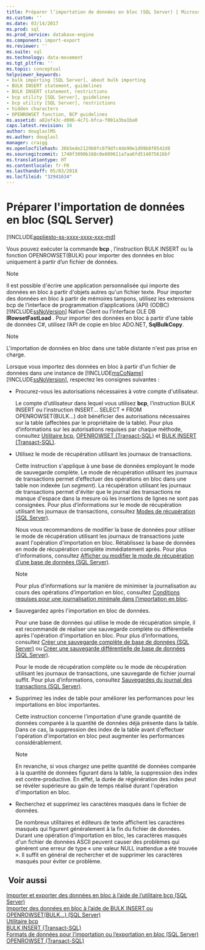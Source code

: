 ```yaml
---
title: Préparer l’importation de données en bloc (SQL Server) | Microsoft Docs
ms.custom: ''
ms.date: 03/14/2017
ms.prod: sql
ms.prod_service: database-engine
ms.component: import-export
ms.reviewer: ''
ms.suite: sql
ms.technology: data-movement
ms.tgt_pltfrm: ''
ms.topic: conceptual
helpviewer_keywords:
- bulk importing [SQL Server], about bulk importing
- BULK INSERT statement, guidelines
- BULK INSERT statement, restrictions
- bcp utility [SQL Server], guidelines
- bcp utility [SQL Server], restrictions
- hidden characters
- OPENROWSET function, BCP guidelines
ms.assetid: a82ef43c-d006-4c71-bfca-f001a3ba1ba0
caps.latest.revision: 34
author: douglaslMS
ms.author: douglasl
manager: craigg
ms.openlocfilehash: 36b5ede2129b0fc079dfc4de90e1d99b8f0542d8
ms.sourcegitcommit: 1740f3090b168c0e809611a7aa6fd514075616bf
ms.translationtype: HT
ms.contentlocale: fr-FR
ms.lasthandoff: 05/03/2018
ms.locfileid: "32941634"
---
```

# <a name="prepare-to-bulk-import-data-sql-server"></a>Préparer l'importation de données en bloc (SQL Server)
[!INCLUDE[appliesto-ss-xxxx-xxxx-xxx-md](../../includes/appliesto-ss-xxxx-xxxx-xxx-md.md)]

  Vous pouvez exécuter la commande **bcp** , l’instruction BULK INSERT ou la fonction OPENROWSET(BULK) pour importer des données en bloc uniquement à partir d’un fichier de données.  
  
> [!NOTE]  
>  Il est possible d'écrire une application personnalisée qui importe des données en bloc à partir d'objets autres qu'un fichier texte. Pour importer des données en bloc à partir de mémoires tampons, utilisez les extensions bcp de l’interface de programmation d’applications (API) (ODBC) [!INCLUDE[ssNoVersion](../../includes/ssnoversion-md.md)] Native Client ou l’interface OLE DB **IRowsetFastLoad** .  Pour importer des données en bloc à partir d’une table de données C#, utilisez l’API de copie en bloc ADO.NET, **SqlBulkCopy**.  
  
> [!NOTE]  
>  L'importation de données en bloc dans une table distante n'est pas prise en charge.  
  
 Lorsque vous importez des données en bloc à partir d'un fichier de données dans une instance de [!INCLUDE[msCoName](../../includes/msconame-md.md)] [!INCLUDE[ssNoVersion](../../includes/ssnoversion-md.md)], respectez les consignes suivantes :  
  
-   Procurez-vous les autorisations nécessaires à votre compte d'utilisateur.  
  
     Le compte d’utilisateur dans lequel vous utilisez **bcp**, l’instruction BULK INSERT ou l’instruction INSERT... SELECT * FROM OPENROWSET(BULK...) doit bénéficier des autorisations nécessaires sur la table (affectées par le propriétaire de la table). Pour plus d’informations sur les autorisations requises par chaque méthode, consultez [Utilitaire bcp](../../tools/bcp-utility.md), [OPENROWSET &#40;Transact-SQL&#41;](../../t-sql/functions/openrowset-transact-sql.md) et [BULK INSERT &#40;Transact-SQL&#41;](../../t-sql/statements/bulk-insert-transact-sql.md).  
  
-   Utilisez le mode de récupération utilisant les journaux de transactions.  
  
     Cette instruction s'applique à une base de données employant le mode de sauvegarde complète. Le mode de récupération utilisant les journaux de transactions permet d’effectuer des opérations en bloc dans une table non indexée (un *segment*). La récupération utilisant les journaux de transactions permet d'éviter que le journal des transactions ne manque d'espace dans la mesure où les insertions de lignes ne sont pas consignées. Pour plus d’informations sur le mode de récupération utilisant les journaux de transactions, consultez [Modes de récupération &#40;SQL Server&#41;](../../relational-databases/backup-restore/recovery-models-sql-server.md).  
  
     Nous vous recommandons de modifier la base de données pour utiliser le mode de récupération utilisant les journaux de transactions juste avant l'opération d'importation en bloc. Rétablissez la base de données en mode de récupération complète immédiatement après. Pour plus d’informations, consultez [Afficher ou modifier le mode de récupération d’une base de données &#40;SQL Server&#41;](../../relational-databases/backup-restore/view-or-change-the-recovery-model-of-a-database-sql-server.md).  
  
    > [!NOTE]  
    >  Pour plus d’informations sur la manière de minimiser la journalisation au cours des opérations d’importation en bloc, consultez [Conditions requises pour une journalisation minimale dans l’importation en bloc](../../relational-databases/import-export/prerequisites-for-minimal-logging-in-bulk-import.md).  
  
-   Sauvegardez après l'importation en bloc de données.  
  
     Pour une base de données qui utilise le mode de récupération simple, il est recommandé de réaliser une sauvegarde complète ou différentielle après l'opération d'importation en bloc. Pour plus d’informations, consultez [Créer une sauvegarde complète de base de données &#40;SQL Server&#41;](../../relational-databases/backup-restore/create-a-full-database-backup-sql-server.md) ou [Créer une sauvegarde différentielle de base de données &#40;SQL Server&#41;](../../relational-databases/backup-restore/create-a-differential-database-backup-sql-server.md).  
  
     Pour le mode de récupération complète ou le mode de récupération utilisant les journaux de transactions, une sauvegarde de fichier journal suffit. Pour plus d’informations, consultez [Sauvegardes du journal des transactions &#40;SQL Server&#41;](../../relational-databases/backup-restore/transaction-log-backups-sql-server.md).  
  
-   Supprimez les index de table pour améliorer les performances pour les importations en bloc importantes.  
  
     Cette instruction concerne l'importation d'une grande quantité de données comparée à la quantité de données déjà présente dans la table. Dans ce cas, la suppression des index de la table avant d'effectuer l'opération d'importation en bloc peut augmenter les performances considérablement.  
  
    > [!NOTE]  
    >  En revanche, si vous chargez une petite quantité de données comparée à la quantité de données figurant dans la table, la suppression des index est contre-productive. En effet, la durée de régénération des index peut se révéler supérieure au gain de temps réalisé durant l'opération d'importation en bloc.  
  
-   Recherchez et supprimez les caractères masqués dans le fichier de données.  
  
     De nombreux utilitaires et éditeurs de texte affichent les caractères masqués qui figurent généralement à la fin du fichier de données. Durant une opération d'importation en bloc, les caractères masqués d'un fichier de données ASCII peuvent causer des problèmes qui génèrent une erreur de type « une valeur NULL inattendue a été trouvée ». Il suffit en général de rechercher et de supprimer les caractères masqués pour éviter ce problème.  
  
## <a name="see-also"></a> Voir aussi  
 [Importer et exporter des données en bloc à l’aide de l’utilitaire bcp &#40;SQL Server&#41;](../../relational-databases/import-export/import-and-export-bulk-data-by-using-the-bcp-utility-sql-server.md)   
 [Importer des données en bloc à l’aide de BULK INSERT ou OPENROWSET&#40;BULK...&#41; &#40;SQL Server&#41;](../../relational-databases/import-export/import-bulk-data-by-using-bulk-insert-or-openrowset-bulk-sql-server.md)   
 [Utilitaire bcp](../../tools/bcp-utility.md)   
 [BULK INSERT &#40;Transact-SQL&#41;](../../t-sql/statements/bulk-insert-transact-sql.md)   
 [Formats de données pour l’importation ou l’exportation en bloc &#40;SQL Server&#41;](../../relational-databases/import-export/data-formats-for-bulk-import-or-bulk-export-sql-server.md)   
 [OPENROWSET &#40;Transact-SQL&#41;](../../t-sql/functions/openrowset-transact-sql.md)  
  
  
